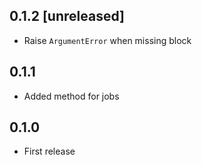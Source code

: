 ## 0.1.2 [unreleased]

- Raise `ArgumentError` when missing block

## 0.1.1

- Added method for jobs

## 0.1.0

- First release
